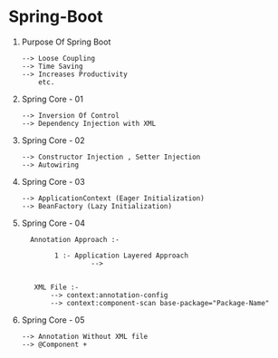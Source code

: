 # Spring-Boot

1. Purpose Of Spring Boot

       --> Loose Coupling
       --> Time Saving
       --> Increases Productivity
           etc.

2. Spring Core - 01
 
       --> Inversion Of Control
       --> Dependency Injection with XML

3. Spring Core - 02

       --> Constructor Injection , Setter Injection
       --> Autowiring

4. Spring Core - 03

       --> ApplicationContext (Eager Initialization)
       --> BeanFactory (Lazy Initialization)

5. Spring Core - 04

         Annotation Approach :-

               1 :- Application Layered Approach
                        -->
    

          XML File :- 
              --> context:annotation-config
              --> context:component-scan base-package="Package-Name"

7. Spring Core - 05

       --> Annotation Without XML file
       --> @Component + 
       
   
